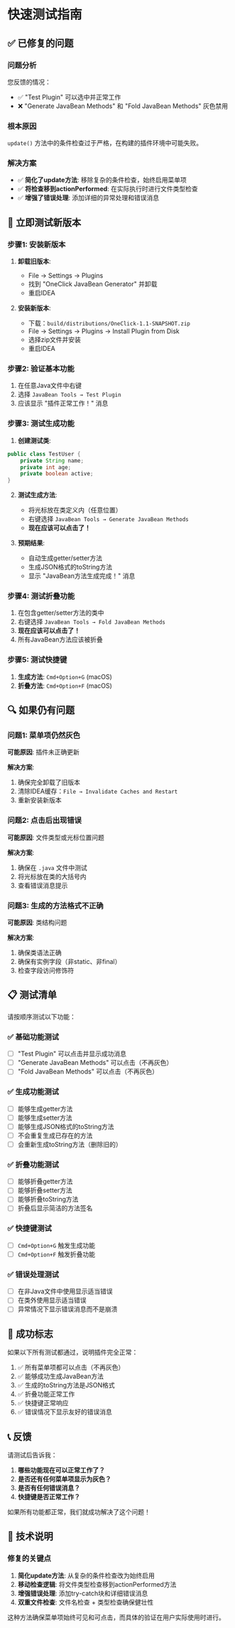 # 快速测试指南

## ✅ 已修复的问题

### 问题分析
您反馈的情况：
- ✅ "Test Plugin" 可以选中并正常工作
- ❌ "Generate JavaBean Methods" 和 "Fold JavaBean Methods" 灰色禁用

### 根本原因
`update()` 方法中的条件检查过于严格，在构建的插件环境中可能失败。

### 解决方案
- ✅ **简化了update方法**: 移除复杂的条件检查，始终启用菜单项
- ✅ **将检查移到actionPerformed**: 在实际执行时进行文件类型检查
- ✅ **增强了错误处理**: 添加详细的异常处理和错误消息

## 🚀 立即测试新版本

### 步骤1: 安装新版本
1. **卸载旧版本**:
   - File → Settings → Plugins
   - 找到 "OneClick JavaBean Generator" 并卸载
   - 重启IDEA

2. **安装新版本**:
   - 下载：`build/distributions/OneClick-1.1-SNAPSHOT.zip`
   - File → Settings → Plugins → Install Plugin from Disk
   - 选择zip文件并安装
   - 重启IDEA

### 步骤2: 验证基本功能
1. 在任意Java文件中右键
2. 选择 `JavaBean Tools → Test Plugin`
3. 应该显示 "插件正常工作！" 消息

### 步骤3: 测试生成功能
1. **创建测试类**:
```java
public class TestUser {
    private String name;
    private int age;
    private boolean active;
}
```

2. **测试生成方法**:
   - 将光标放在类定义内（任意位置）
   - 右键选择 `JavaBean Tools → Generate JavaBean Methods`
   - **现在应该可以点击了！**

3. **预期结果**:
   - 自动生成getter/setter方法
   - 生成JSON格式的toString方法
   - 显示 "JavaBean方法生成完成！" 消息

### 步骤4: 测试折叠功能
1. 在包含getter/setter方法的类中
2. 右键选择 `JavaBean Tools → Fold JavaBean Methods`
3. **现在应该可以点击了！**
4. 所有JavaBean方法应该被折叠

### 步骤5: 测试快捷键
1. **生成方法**: `Cmd+Option+G` (macOS)
2. **折叠方法**: `Cmd+Option+F` (macOS)

## 🔍 如果仍有问题

### 问题1: 菜单项仍然灰色
**可能原因**: 插件未正确更新

**解决方案**:
1. 确保完全卸载了旧版本
2. 清除IDEA缓存：`File → Invalidate Caches and Restart`
3. 重新安装新版本

### 问题2: 点击后出现错误
**可能原因**: 文件类型或光标位置问题

**解决方案**:
1. 确保在 `.java` 文件中测试
2. 将光标放在类的大括号内
3. 查看错误消息提示

### 问题3: 生成的方法格式不正确
**可能原因**: 类结构问题

**解决方案**:
1. 确保类语法正确
2. 确保有实例字段（非static、非final）
3. 检查字段访问修饰符

## 📋 测试清单

请按顺序测试以下功能：

### ✅ 基础功能测试
- [ ] "Test Plugin" 可以点击并显示成功消息
- [ ] "Generate JavaBean Methods" 可以点击（不再灰色）
- [ ] "Fold JavaBean Methods" 可以点击（不再灰色）

### ✅ 生成功能测试
- [ ] 能够生成getter方法
- [ ] 能够生成setter方法
- [ ] 能够生成JSON格式的toString方法
- [ ] 不会重复生成已存在的方法
- [ ] 会重新生成toString方法（删除旧的）

### ✅ 折叠功能测试
- [ ] 能够折叠getter方法
- [ ] 能够折叠setter方法
- [ ] 能够折叠toString方法
- [ ] 折叠后显示简洁的方法签名

### ✅ 快捷键测试
- [ ] `Cmd+Option+G` 触发生成功能
- [ ] `Cmd+Option+F` 触发折叠功能

### ✅ 错误处理测试
- [ ] 在非Java文件中使用显示适当错误
- [ ] 在类外使用显示适当错误
- [ ] 异常情况下显示错误消息而不是崩溃

## 🎯 成功标志

如果以下所有测试都通过，说明插件完全正常：

1. ✅ 所有菜单项都可以点击（不再灰色）
2. ✅ 能够成功生成JavaBean方法
3. ✅ 生成的toString方法是JSON格式
4. ✅ 折叠功能正常工作
5. ✅ 快捷键正常响应
6. ✅ 错误情况下显示友好的错误消息

## 📞 反馈

请测试后告诉我：

1. **哪些功能现在可以正常工作了？**
2. **是否还有任何菜单项显示为灰色？**
3. **是否有任何错误消息？**
4. **快捷键是否正常工作？**

如果所有功能都正常，我们就成功解决了这个问题！

## 🔧 技术说明

### 修复的关键点
1. **简化update方法**: 从复杂的条件检查改为始终启用
2. **移动检查逻辑**: 将文件类型检查移到actionPerformed方法
3. **增强错误处理**: 添加try-catch块和详细错误消息
4. **双重文件检查**: 文件名检查 + 类型检查确保健壮性

这种方法确保菜单项始终可见和可点击，而具体的验证在用户实际使用时进行。
